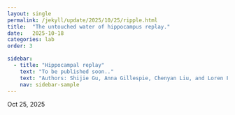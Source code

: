```yaml
---
layout: single
permalink: /jekyll/update/2025/10/25/ripple.html
title:  "The untouched water of hippocampus replay."
date:   2025-10-18
categories: lab
order: 3

sidebar:
  - title: "Hippocampal replay"
    text: "To be published soon.."
    text: "Authors: Shijie Gu, Anna Gillespie, Chenyan Liu, and Loren Frank."
    nav: sidebar-sample
---
```

Oct 25, 2025


